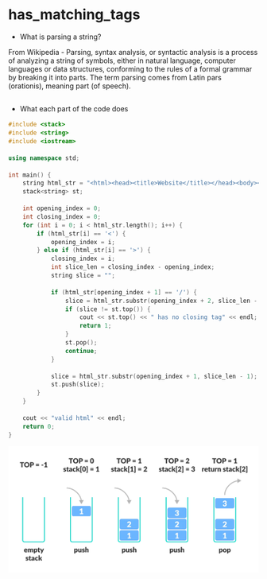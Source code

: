 # has_matching_tags

- What is parsing a string?

 From Wikipedia - Parsing, syntax analysis, or syntactic analysis is a process of analyzing a string of symbols, either in natural language, computer languages or data structures, conforming to the rules of a formal grammar by breaking it into parts. The term parsing comes from Latin pars (orationis), meaning part (of speech).

##

- What each part of the code does

```C++
#include <stack>
#include <string>
#include <iostream>

using namespace std;

int main() {
    string html_str = "<html><head><title>Website</title></head><body><h1>Big Website</h1><p>big website contest</p></body></html>";
    stack<string> st;

    int opening_index = 0;
    int closing_index = 0;
    for (int i = 0; i < html_str.length(); i++) {
        if (html_str[i] == '<') {
            opening_index = i;
        } else if (html_str[i] == '>') {
            closing_index = i;
            int slice_len = closing_index - opening_index;
            string slice = "";

            if (html_str[opening_index + 1] == '/') {
                slice = html_str.substr(opening_index + 2, slice_len - 2);
                if (slice != st.top()) {
                    cout << st.top() << " has no closing tag" << endl;
                    return 1;
                }
                st.pop();
                continue;
            }

            slice = html_str.substr(opening_index + 1, slice_len - 1);
            st.push(slice);
        }
    }

    cout << "valid html" << endl;
    return 0;
}
```

![](./stack-operations.webp)
